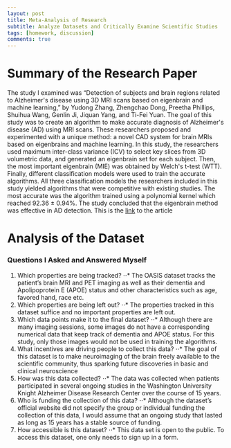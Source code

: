 ```yaml
---
layout: post
title: Meta-Analysis of Research
subtitle: Analyze Datasets and Critically Examine Scientific Studies
tags: [homework, discussion]
comments: true
---
```


# Summary of the Research Paper 

The study I examined was  “Detection of subjects and brain regions related to Alzheimer's disease using 3D MRI scans based on eigenbrain and machine learning,” by Yudong Zhang, Zhengchao Dong, Preetha Phillips, Shuihua Wang, Genlin Ji, Jiquan Yang, and Ti-Fei Yuan. The goal of this study was  to create an algorithm to make accurate diagnosis of Alzheimer's disease (AD) using MRI scans. These researchers proposed and experimented with a unique method: a novel CAD system for brain MRIs based on eigenbrains and machine learning. In this study, the researchers used maximum inter-class variance (ICV) to select key slices from 3D volumetric data, and generated an eigenbrain set for each subject. Then, the most important eigenbrain (MIE) was obtained by Welch's t-test (WTT). Finally, different classification models were used to train the accurate algorithms. All three classification models the researchers included in this study yielded algorithms that were competitive with existing studies. The most accurate was the algorithm trained using a polynomial kernel which reached 92.36 ± 0.94%. The study concluded that the eigenbrain method was effective in AD detection. This is the [link](https://www.frontiersin.org/articles/10.3389/fncom.2015.00066/full#h8) to the article

# Analysis of the Dataset

### Questions I Asked and Answered Myself

1. Which properties are being tracked?
⋅⋅* The OASIS dataset tracks the patient’s brain MRI and PET imaging as well as their dementia and Apolipoprotein E (APOE) status and other characteristics such as age, favored hand, race etc. 
2. Which properties are being left out?
⋅⋅* The properties tracked in this dataset suffice and no important properties are left out. 
3. Which data points make it to the final dataset?
⋅⋅* Although there are many imaging sessions, some images do not have a corresponding numerical data that keep track of dementia and APOE status. For this study, only those images would not be used in training the algorithms. 
4. What incentives are driving people to collect this data?
⋅⋅* The goal of this dataset is to make neuroimaging of the brain freely available to the scientific community, thus sparking future discoveries in basic and clinical neuroscience
5. How was this data collected?
⋅⋅* The data was collected when patients participated in several ongoing studies in the Washington University Knight Alzheimer Disease Research Center over the course of 15 years.
6. Who is funding the collection of this data?
⋅⋅* Although the dataset’s official website did not specify the group or individual funding the collection of this data, I would assume that an ongoing study that lasted as long as 15 years has a stable source of funding. 
7. How accessible is this dataset?
⋅⋅* This data set is open to the public. To access this dataset, one only needs to sign up in a form. 
